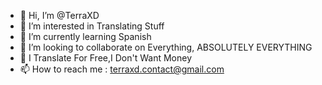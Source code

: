 - 👋 Hi, I’m @TerraXD
- 👀 I’m interested in Translating Stuff
- 🌱 I’m currently learning Spanish
- 💞️ I’m looking to collaborate on Everything, ABSOLUTELY EVERYTHING
- 🎈 I Translate For Free,I Don't Want Money
- 📫 How to reach me : terraxd.contact@gmail.com



<!---
Hey There My Friend,i Translate Stuff For Free Just Ask
--->

